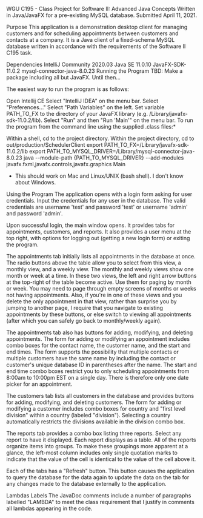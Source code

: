 WGU C195 - Class Project for Software II: Advanced Java Concepts
Written in Java/JavaFX for a pre-existing MySQL database. Submitted April 11, 2021.

Purpose
This application is a demonstration desktop client for managing customers and for scheduling appointments between customers and contacts at a company. It is a Java client of a fixed-schema MySQL database written in accordance with the requirements of the Software II C195 task.

Dependencies
IntelliJ Community 2020.03
Java SE 11.0.10
JavaFX-SDK-11.0.2
mysql-connector-java-8.0.23
Running the Program
TBD: Make a package including all but JavaFX. Until then...

The easiest way to run the program is as follows:

Open Intellij CE
Select "IntelliJ IDEA" on the menu bar.
Select "Preferences..."
Select "Path Variables" on the left.
Set variable PATH_TO_FX to the directory of your JavaFX library (e.g. /Library/javafx-sdk-11.0.2/lib).
Select "Run" and then "Run 'Main'" on the menu bar.
To run the program from the command line using the supplied .class files:*

Within a shell, cd to the project directory.
Within the project directory, cd to out/production/SchedulerClient
export PATH_TO_FX=/Library/javafx-sdk-11.0.2/lib
export PATH_TO_MYSQL_DRIVER=/Library/mysql-connector-java-8.0.23
java --module-path 
{PATH_TO_MYSQL_DRIVER} --add-modules javafx.fxml,javafx.controls,javafx.graphics Main
* This should work on Mac and Linux/UNIX (bash shell). I don't know about Windows.

Using the Program
The application opens with a login form asking for user credentials. Input the credentials for any user in the database. The valid credentials are username 'test' and password 'test' or username 'admin' and password 'admin'.

Upon successful login, the main window opens. It provides tabs for appointments, customers, and reports. It also provides a user menu at the top right, with options for logging out (getting a new login form) or exiting the program.

The appointments tab initially lists all appointments in the database at once. The radio buttons above the table allow you to select from this view, a monthly view, and a weekly view. The monthly and weekly views show one month or week at a time. In these two views, the left and right arrow buttons at the top-right of the table become active. Use them for paging by month or week. You may need to page through empty screens of months or weeks not having appointments. Also, if you're in one of these views and you delete the only appointment in that view, rather than surprise you by jumping to another page, I require that you navigate to existing appointments by these buttons, or else switch to viewing all appointments (after which you can safely go back to monthly/weekly again).

The appointments tab also has buttons for adding, modifying, and deleting appointments. The form for adding or modifying an appointment includes combo boxes for the contact name, the customer name, and the start and end times. The form supports the possibility that multiple contacts or multiple customers have the same name by including the contact or customer's unique database ID in parentheses after the name. The start and end time combo boxes restrict you to only scheduling appointments from 8:00am to 10:00pm EST on a single day. There is therefore only one date picker for an appointment.

The customers tab lists all customers in the database and provides buttons for adding, modifying, and deleting customers. The form for adding or modifying a customer includes combo boxes for country and "first level division" within a country (labeled "division"). Selecting a country automatically restricts the divisions available in the division combo box.

The reports tab provides a combo box listing three reports. Select any report to have it displayed. Each report displays as a table. All of the reports organize items into groups. To make these groupings more apparent at a glance, the left-most column includes only single quotation marks to indicate that the value of the cell is identical to the value of the cell above it.

Each of the tabs has a "Refresh" button. This button causes the application to query the database for the data again to update the data on the tab for any changes made to the database externally to the application.

Lambdas Labels
The JavaDoc comments include a number of paragraphs labelled "LAMBDA" to meet the class requirement that I justify in comments all lambdas appearing in the code.
